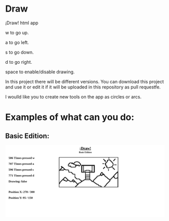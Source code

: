 # Draw
¡Draw! html app

w to go up.

a to go left.

s to go down.

d to go right.

space to enable/disable drawing.


In this project there will be different versions.
You can download this project and use it or edit it if it will be uploaded in this repository as pull requestfe.


I woulld like you to create new tools on the app as circles or arcs.


# Examples of what can you do:

## Basic Edition:

![](assets/BasicEdition_Asset.png)
